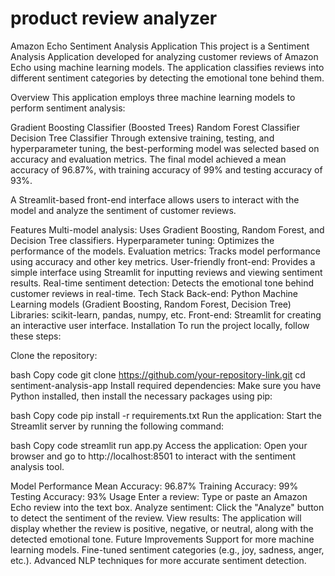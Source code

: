 # product review analyzer

Amazon Echo Sentiment Analysis Application
This project is a Sentiment Analysis Application developed for analyzing customer reviews of Amazon Echo using machine learning models. The application classifies reviews into different sentiment categories by detecting the emotional tone behind them.

Overview
This application employs three machine learning models to perform sentiment analysis:

Gradient Boosting Classifier (Boosted Trees)
Random Forest Classifier
Decision Tree Classifier
Through extensive training, testing, and hyperparameter tuning, the best-performing model was selected based on accuracy and evaluation metrics. The final model achieved a mean accuracy of 96.87%, with training accuracy of 99% and testing accuracy of 93%.

A Streamlit-based front-end interface allows users to interact with the model and analyze the sentiment of customer reviews.

Features
Multi-model analysis: Uses Gradient Boosting, Random Forest, and Decision Tree classifiers.
Hyperparameter tuning: Optimizes the performance of the models.
Evaluation metrics: Tracks model performance using accuracy and other key metrics.
User-friendly front-end: Provides a simple interface using Streamlit for inputting reviews and viewing sentiment results.
Real-time sentiment detection: Detects the emotional tone behind customer reviews in real-time.
Tech Stack
Back-end:
Python
Machine Learning models (Gradient Boosting, Random Forest, Decision Tree)
Libraries: scikit-learn, pandas, numpy, etc.
Front-end:
Streamlit for creating an interactive user interface.
Installation
To run the project locally, follow these steps:

Clone the repository:

bash
Copy code
git clone https://github.com/your-repository-link.git
cd sentiment-analysis-app
Install required dependencies: Make sure you have Python installed, then install the necessary packages using pip:

bash
Copy code
pip install -r requirements.txt
Run the application: Start the Streamlit server by running the following command:

bash
Copy code
streamlit run app.py
Access the application: Open your browser and go to http://localhost:8501 to interact with the sentiment analysis tool.

Model Performance
Mean Accuracy: 96.87%
Training Accuracy: 99%
Testing Accuracy: 93%
Usage
Enter a review: Type or paste an Amazon Echo review into the text box.
Analyze sentiment: Click the "Analyze" button to detect the sentiment of the review.
View results: The application will display whether the review is positive, negative, or neutral, along with the detected emotional tone.
Future Improvements
Support for more machine learning models.
Fine-tuned sentiment categories (e.g., joy, sadness, anger, etc.).
Advanced NLP techniques for more accurate sentiment detection.
